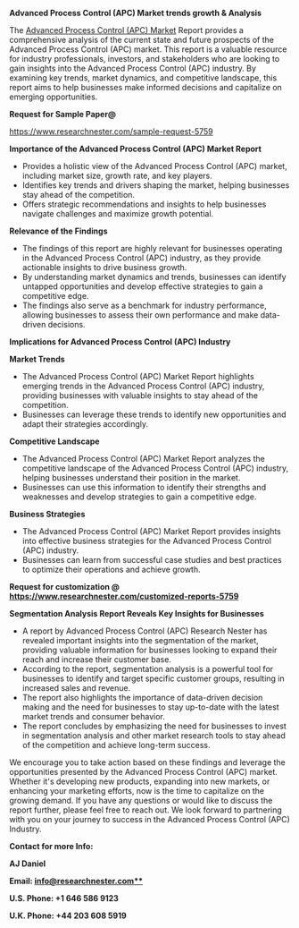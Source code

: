 ﻿<a name="_hlk167721000"></a>**Advanced Process Control (APC) Market trends growth & Analysis**

The [Advanced Process Control (APC) Market](https://www.researchnester.com/reports/advanced-process-control-market/5759) Report provides a comprehensive analysis of the current state and future prospects of the Advanced Process Control (APC) market. This report is a valuable resource for industry professionals, investors, and stakeholders who are looking to gain insights into the Advanced Process Control (APC) industry. By examining key trends, market dynamics, and competitive landscape, this report aims to help businesses make informed decisions and capitalize on emerging opportunities.

**Request for Sample Paper@**

<https://www.researchnester.com/sample-request-5759>

**Importance of the Advanced Process Control (APC) Market Report**

- Provides a holistic view of the Advanced Process Control (APC) market, including market size, growth rate, and key players.
- Identifies key trends and drivers shaping the market, helping businesses stay ahead of the competition.
- Offers strategic recommendations and insights to help businesses navigate challenges and maximize growth potential.

**Relevance of the Findings**	

- The findings of this report are highly relevant for businesses operating in the Advanced Process Control (APC) industry, as they provide actionable insights to drive business growth.
- By understanding market dynamics and trends, businesses can identify untapped opportunities and develop effective strategies to gain a competitive edge.
- The findings also serve as a benchmark for industry performance, allowing businesses to assess their own performance and make data-driven decisions.

**Implications for Advanced Process Control (APC)  Industry**

**Market Trends**

- The Advanced Process Control (APC) Market Report highlights emerging trends in the Advanced Process Control (APC) industry, providing businesses with valuable insights to stay ahead of the competition.
- Businesses can leverage these trends to identify new opportunities and adapt their strategies accordingly.

**Competitive Landscape**

- The Advanced Process Control (APC) Market Report analyzes the competitive landscape of the Advanced Process Control (APC) industry, helping businesses understand their position in the market.
- Businesses can use this information to identify their strengths and weaknesses and develop strategies to gain a competitive edge.

**Business Strategies**

- The Advanced Process Control (APC) Market Report provides insights into effective business strategies for the Advanced Process Control (APC) industry.
- Businesses can learn from successful case studies and best practices to optimize their operations and achieve growth.

**Request for customization @ <https://www.researchnester.com/customized-reports-5759>**

**Segmentation Analysis Report Reveals Key Insights for Businesses**

- A report by Advanced Process Control (APC) Research Nester has revealed important insights into the segmentation of the market, providing valuable information for businesses looking to expand their reach and increase their customer base.
- According to the report, segmentation analysis is a powerful tool for businesses to identify and target specific customer groups, resulting in increased sales and revenue.
- The report also highlights the importance of data-driven decision making and the need for businesses to stay up-to-date with the latest market trends and consumer behavior.
- The report concludes by emphasizing the need for businesses to invest in segmentation analysis and other market research tools to stay ahead of the competition and achieve long-term success.

We encourage you to take action based on these findings and leverage the opportunities presented by the Advanced Process Control (APC) market. Whether it's developing new products, expanding into new markets, or enhancing your marketing efforts, now is the time to capitalize on the growing demand. If you have any questions or would like to discuss the report further, please feel free to reach out. We look forward to partnering with you on your journey to success in the Advanced Process Control (APC) Industry.

**Contact for more Info:**

**AJ Daniel**

**Email: [info@researchnester.com**](mailto:info@researchnester.com "mailto:info@researchnester.com")**

**U.S. Phone: +1 646 586 9123**

**U.K. Phone: +44 203 608 5919**



